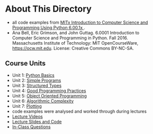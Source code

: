 # About This Directory

* all code examples from [MITx Introduction to Computer Science and Programming Using Python 6.00.1x ](https://www.edx.org/course/introduction-to-computer-science-and-programming-7).
* Ana Bell, Eric Grimson, and John Guttag. 6.0001 Introduction to Computer Science and Programming in Python. Fall 2016. Massachusetts Institute of Technology: MIT OpenCourseWare, https://ocw.mit.edu. License: Creative Commons BY-NC-SA.

## Course Units
* Unit 1: [Python Basics]()
* Unit 2: [Simple Programs]()
* Unit 3: [Structured Types]()
* Unit 4: [Good Programming Practices]()
* Unit 5: [Object Oriented Programming]()
* Unit 6: [Algorithmic Complexity]()
* Unit 7: [Plotting]()
* code examples were analysed and worked through during lectures
* [Lecture Videos](https://ocw.mit.edu/courses/electrical-engineering-and-computer-science/6-0001-introduction-to-computer-science-and-programming-in-python-fall-2016/lecture-videos/)
* [Lecture Slides and Code](https://ocw.mit.edu/courses/electrical-engineering-and-computer-science/6-0001-introduction-to-computer-science-and-programming-in-python-fall-2016/lecture-slides-code/)
* [In-Class Questions](https://ocw.mit.edu/courses/electrical-engineering-and-computer-science/6-0001-introduction-to-computer-science-and-programming-in-python-fall-2016/in-class-questions-and-video-solutions/)
